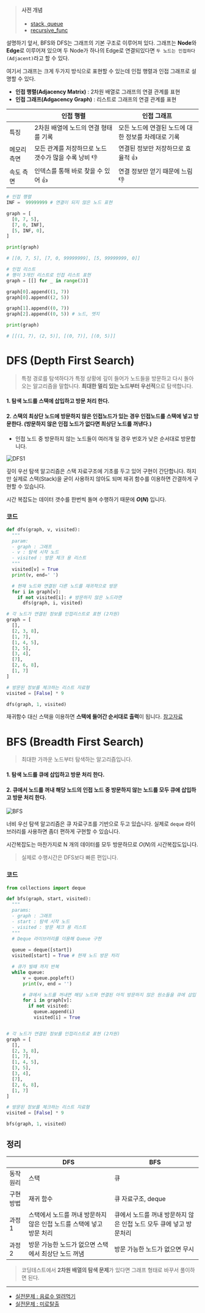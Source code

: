 > #### 사전 개념
> - [stack, queue](https://github.com/dustin-kang/Programming-Team-Notes/blob/Python/data-structure/stack_queue.md)
> - [recursive_func](https://github.com/dustin-kang/Programming-Team-Notes/blob/Python/data-structure/recursive_function.md)

설명하기 앞서, BFS와 DFS는 그래프의 기본 구조로 이루어져 있다.
그래프는 **Node**와 **Edge**로 이루어져 있으며 두 Node가 하나의 Edge로 연결되있다면 `두 노드는 인접하다(Adjacent)`라고 할 수 있다.

여기서 그래프는 크게 두가지 방식으로 표현할 수 있는데 인접 행렬과 인접 그래프로 설명할 수 있다.
- **인접 행렬(Adjacency Matrix)** : 2차원 배열로 그래프의 연결 관계를 표현
- **인접 그래프(Adgacency Graph)** : 리스트로 그래프의 연결 관계를 표현


||인접 행렬|인접 그래프|
|---|---|---|
|특징|2차원 배열에 노드의 연결 형태를 기록|모든 노드에 연결된 노드에 대한 정보를 차례대로 기록|
|메모리 측면|모든 관계를 저장하므로 노드 갯수가 많을 수록 낭비 👎|연결된 정보만 저장하므로 효율적 👍|
|속도 측면|인덱스를 통해 바로 찾을 수 있어 👍|연결 정보만 얻기 때문에 느림 👎|

```python
# 인접 행렬
INF =  99999999 # 연결이 되지 않은 노드 표현

graph = [
  [0, 7, 5], 
  [7, 0, INF],
  [5, INF, 0],
]

print(graph)

# [[0, 7, 5], [7, 0, 99999999], [5, 99999999, 0]]

# 인접 리스트
# 행이 3개인 리스트로 인접 리스트 표현
graph = [[] for _ in range(3)]

graph[0].append((1, 7))
graph[0].append((2, 5))

graph[1].append((0, 7))
graph[2].append((0, 5)) # 노드, 엣지

print(graph)

# [[(1, 7), (2, 5)], [(0, 7)], [(0, 5)]]

```

# DFS (Depth First Search)
> 특정 경로를 탐색하다가 특정 상황에 깊이 들어가 노드들을 방문하고 다시 돌아오는 알고리즘을 말합니다. **최대한 멀리 있는 노드부터 우선적**으로 탐색합니다.

#### 1. 탐색 노드를 스택에 삽입하고 방문 처리 한다.
#### 2. 스택의 최상단 노드에 방문하지 않은 인접노드가 있는 경우 인접노드를 스택에 넣고 방문한다. (방문하지 않은 인접 노드가 없다면 최상단 노드를 꺼낸다.)

- 인접 노드 중 방문하지 않는 노드들이 여러개 일 경우 번호가 낮은 순서대로 방문합니다.

![DFS1](https://user-images.githubusercontent.com/55238671/236117539-3b1048f6-ed88-4b23-989a-515323f49533.gif)

깊이 우선 탐색 알고리즘은 스택 자료구조에 기초를 두고 있어 구현이 간단합니다. 하지만 실제로 스택(Stack)을 굳이 사용하지 않아도 되며 재귀 함수를 이용하면 간결하게 구현할 수 있습니다.

시간 복잡도는 데이터 갯수를 한번씩 돌며 수행하기 때문에 **$O(N)$** 입니다.

### 코드
```py
def dfs(graph, v, visited):
  """
  param:
  - graph : 그래프
  - v : 탐색 시작 노드
  - visited : 방문 체크 용 리스트
  """
  visited[v] = True
  print(v, end=' ')

  # 현재 노드와 연결된 다른 노드를 재귀적으로 방문
  for i in graph[v]:
    if not visited[i]: # 방문하지 않은 노드라면
      dfs(graph, i, visited)

# 각 노드가 연결된 정보를 인접리스트로 표현 (2차원)
graph = [
  [],
  [2, 3, 8],
  [1, 7],
  [1, 4, 5],
  [3, 5],
  [3, 4],
  [7],
  [2, 6, 8],
  [1, 7]
]

# 방문된 정보를 체크하는 리스트 자료형
visited = [False] * 9

dfs(graph, 1, visited)
```

재귀함수 대신 스택을 이용하면 **스택에 들어간 순서대로 출력**이 됩니다. [참고자료]()


# BFS (Breadth First Search)
> 최대한 가까운 노드부터 탐색하는 알고리즘입니다.

#### 1. 탐색 노드를 큐에 삽입하고 방문 처리 한다.
#### 2. 큐에서 노드를 꺼내 해당 노드의 인접 노드 중 방문하지 않는 노드를 모두 큐에 삽입하고 방문 처리 한다.

![BFS](https://user-images.githubusercontent.com/55238671/236124749-4d82f713-3eaf-4359-947e-ae6819cf7b1a.gif)


너비 우선 탐색 알고리즘은 큐 자료구조를 기반으로 두고 있습니다. 실제로 `deque` 라이브러리를 사용하면 좀더 편하게 구현할 수 있습니다. 

시간복잡도는 마찬가지로 N 개의 데이터를 모두 방문하므로 $O(N)$의 시간복잡도입니다.

> 실제로 수행시간은 DFS보다 빠른 편입니다. 

### 코드
```python
from collections import deque

def bfs(graph, start, visited):
  """
  params:
  - graph : 그래프
  - start : 탐색 시작 노드
  - visited : 방문 체크 용 리스트
  """
  # Deque 라이브러리를 이용해 Queue 구현
  
  queue = deque([start])
  visited[start] = True # 현재 노드 방문 처리

  # 큐가 빌때 까지 반복
  while queue:
      v = queue.popleft()
      print(v, end = '')

      # 큐에서 노드를 꺼내면 해당 노드와 연결된 아직 방문하지 않은 원소들을 큐에 삽입
      for i in graph[v]:
        if not visited:
          queue.append(i)
          visited[i] = True


# 각 노드가 연결된 정보를 인접리스트로 표현 (2차원)
graph = [
  [],
  [2, 3, 8],
  [1, 7],
  [1, 4, 5],
  [3, 5],
  [3, 4],
  [7],
  [2, 6, 8],
  [1, 7]
]

# 방문된 정보를 체크하는 리스트 자료형
visited = [False] * 9

bfs(graph, 1, visited)
```

## 정리

||DFS|BFS|
|---|---|---|
|동작 원리|스택|큐|
|구현 방법|재귀 함수|큐 자료구조, deque|
|과정1|스택에서 노드를 꺼내 방문하지 않은 인접 노드를 스택에 넣고 방문 처리|큐에서 노드를 꺼내 방문하지 않은 인접 노드 모두 큐에 넣고 방문처리|
|과정2|방문 가능한 노드가 없으면 스택에서 최상단 노드 꺼냄|방문 가능한 노드가 없으면 무시|

> 코딩테스트에서 **2차원 배열의 탐색 문제**가 있다면 그래프 형태로 바꾸서 풀이하면 된다.

---
- [실전문제 : 음료수 얼려먹기]()
- [실전문제 : 미로탈출]()
